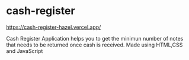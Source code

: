 # cash-register
https://cash-register-hazel.vercel.app/

Cash Register Application helps you to get the minimun number of notes that needs to be returned once cash is received.
Made using HTML,CSS and JavaScript
